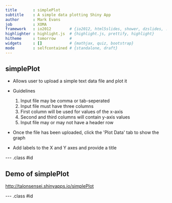 ```yaml
---
title       : simplePlot
subtitle    : A simple data plotting Shiny App
author      : Mark Evans
job         : XOMA
framework   : io2012        # {io2012, html5slides, shower, dzslides, ...}
highlighter : highlight.js  # {highlight.js, prettify, highlight}
hitheme     : tomorrow      # 
widgets     : []            # {mathjax, quiz, bootstrap}
mode        : selfcontained # {standalone, draft}
---
```


## simplePlot

- Allows user to upload a simple text data file and plot it
- Guidelines
    1. Input file may be comma or tab-seperated
    2. Input file must have three columns
    3. First column will be used for values of the x-axis
    4. Second and third columns will contain y-axis values
    5. Input file may or may not have a header row
    
- Once the file has been uploaded, click the 'Plot Data' tab to show the graph
- Add labels to the X and Y axes and provide a title

--- .class #id 

## Demo of simplePlot

http://talonsensei.shinyapps.io/simplePlot

--- .class #id
